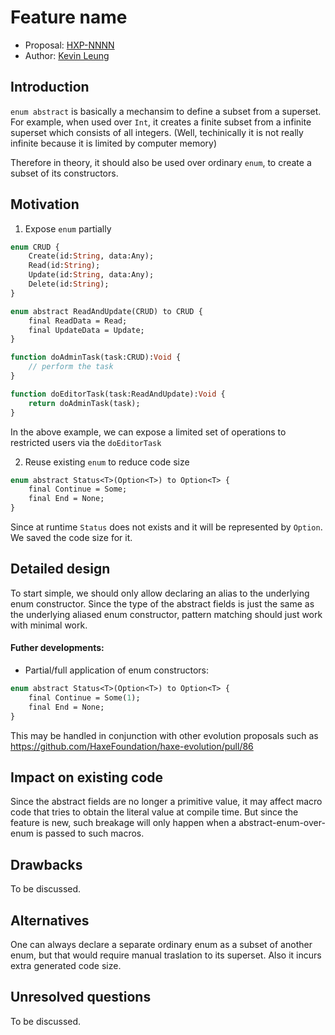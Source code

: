# Feature name

* Proposal: [HXP-NNNN](NNNN-filename.md)
* Author: [Kevin Leung](https://github.com/kevinresol)

## Introduction

`enum abstract` is basically a mechansim to define a subset from a superset.
For example, when used over `Int`, it creates a finite subset from a infinite superset which consists of all integers. (Well, techinically it is not really infinite because it is limited by computer memory)

Therefore in theory, it should also be used over ordinary `enum`, to create a subset of its constructors.

## Motivation

1. Expose `enum` partially

```haxe
enum CRUD {
	Create(id:String, data:Any);
	Read(id:String);
	Update(id:String, data:Any);
	Delete(id:String);
}

enum abstract ReadAndUpdate(CRUD) to CRUD {
	final ReadData = Read;
	final UpdateData = Update;
}

function doAdminTask(task:CRUD):Void {
	// perform the task
}

function doEditorTask(task:ReadAndUpdate):Void {
	return doAdminTask(task);
}
```

In the above example, we can expose a limited set of operations to restricted users via the `doEditorTask`

2. Reuse existing `enum` to reduce code size

```haxe
enum abstract Status<T>(Option<T>) to Option<T> {
	final Continue = Some;
	final End = None;
}
```

Since at runtime `Status` does not exists and it will be represented by `Option`. We saved the code size for it.


## Detailed design

To start simple, we should only allow declaring an alias to the underlying enum constructor. Since the type of the abstract fields is just the same as the underlying aliased enum constructor, pattern matching should just work with minimal work.

#### Futher developments:

- Partial/full application of enum constructors:

```haxe
enum abstract Status<T>(Option<T>) to Option<T> {
	final Continue = Some(1);
	final End = None;
}
```

This may be handled in conjunction with other evolution proposals such as https://github.com/HaxeFoundation/haxe-evolution/pull/86

## Impact on existing code

Since the abstract fields are no longer a primitive value, it may affect macro code that tries to obtain the literal value at compile time.
But since the feature is new, such breakage will only happen when a abstract-enum-over-enum is passed to such macros.

## Drawbacks

To be discussed.

## Alternatives

One can always declare a separate ordinary enum as a subset of another enum, but that would require manual traslation to its superset. Also it incurs extra generated code size.

## Unresolved questions

To be discussed.
